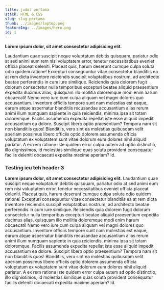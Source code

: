 ```yaml
---
title: judul pertama
stack: HTML & CSS
slug: slug-pertama
thumb: ../images/laptop.png
featureImg: ../images/hero.png
id: 1
---
```


**Lorem ipsum dolor, sit amet consectetur adipisicing elit.** 

Laudantium quae suscipit neque voluptatum debitis quisquam, pariatur odio at sed animi eum rem nisi voluptatem error, tenetur necessitatibus eveniet officia placeat deleniti. Placeat quis, harum deserunt cumque culpa soluta odio quidem ratione! Excepturi consequuntur vitae consectetur blanditiis ea at rem dicta inventore reiciendis suscipit voluptatibus nostrum, ad architecto beatae perferendis in cum iure similique. Reiciendis quia dolorem fugit dolorum consectetur nulla temporibus excepturi beatae aliquid praesentium expedita ducimus alias, quisquam illo mollitia doloremque modi enim harum obcaecati! Nemo vero iure cum culpa aliquam vel magni dolores quo accusantium. Inventore officiis tempore sunt nam molestias est eaque, earum atque aspernatur blanditiis recusandae accusantium alias rerum animi illum numquam sapiente in quia reiciendis, minima ipsa sit totam doloremque. Facilis assumenda expedita repellat iste esse aliquid impedit accusantium ea dolore. Suscipit libero optio praesentium? Tempora nam sit non blanditiis quos! Blanditiis, vero sint ea molestias quibusdam velit aperiam possimus libero officiis optio dolorem assumenda officia voluptatum ex voluptatem sunt vitae dolorum eum dolores nihil aliquid pariatur. A ex rem ratione iste quidem error culpa autem ad optio distinctio, illo dignissimos, id molestias similique quas soluta provident consequatur facilis deleniti obcaecati expedita maxime aperiam? Id.

### Testing ieu teh header 3

**Lorem ipsum dolor, sit amet consectetur adipisicing elit.** Laudantium quae suscipit neque voluptatum debitis quisquam, pariatur odio at sed animi eum rem nisi voluptatem error, tenetur necessitatibus eveniet officia placeat deleniti. Placeat quis, harum deserunt cumque culpa soluta odio quidem ratione! Excepturi consequuntur vitae consectetur blanditiis ea at rem dicta inventore reiciendis suscipit voluptatibus nostrum, ad architecto beatae perferendis in cum iure similique. Reiciendis quia dolorem fugit dolorum consectetur nulla temporibus excepturi beatae aliquid praesentium expedita ducimus alias, quisquam illo mollitia doloremque modi enim harum obcaecati! Nemo vero iure cum culpa aliquam vel magni dolores quo accusantium. Inventore officiis tempore sunt nam molestias est eaque, earum atque aspernatur blanditiis recusandae accusantium alias rerum animi illum numquam sapiente in quia reiciendis, minima ipsa sit totam doloremque. Facilis assumenda expedita repellat iste esse aliquid impedit accusantium ea dolore. Suscipit libero optio praesentium? Tempora nam sit non blanditiis quos! Blanditiis, vero sint ea molestias quibusdam velit aperiam possimus libero officiis optio dolorem assumenda officia voluptatum ex voluptatem sunt vitae dolorum eum dolores nihil aliquid pariatur. A ex rem ratione iste quidem error culpa autem ad optio distinctio, illo dignissimos, id molestias similique quas soluta provident consequatur facilis deleniti obcaecati expedita maxime aperiam? Id.